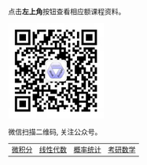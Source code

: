 点击**左上角**按钮查看相应额课程资料。

<img src="pics/wx.jpg" alt="wx" style="zoom:45%;" />

微信扫描二维码, 关注公众号。

|                                  |                                     |                                     |                                     |
| :------------------------------- | :---------------------------------- | :---------------------------------- | :---------------------------------- |
| <a href='./wjf/index'>微积分</a> | <a href='./xxds/index'>线性代数</a> | <a href='./gltj/index'>概率统计</a> | <a href='./kysx/index'>考研数学</a> |

